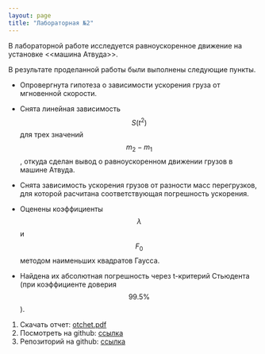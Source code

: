 ```yaml
---
layout: page
title: "Лабораторная №2"
---
```


В лабораторной работе исследуется равноускоренное движение на установке <<машина Атвуда>>.

В результате проделанной работы были выполнены следующие пункты.

- Опровергнута гипотеза о зависимости ускорения груза от мгновенной скорости.

- Снята линейная зависимость $$S(t^2)$$ для трех значений $$m_2-m_1$$, откуда сделан вывод о равноускоренном движении грузов в машине Атвуда.

- Снята зависимость ускорения грузов от разности масс перегрузков,
для которой расчитана соответствующая погрешность ускорения.

- Оценены коэффициенты $$\lambda$$  и $$F_0$$ методом наименьших квадратов Гаусса.

- Найдена их абсолютная погрешность через t-критерий Стьюдента (при коэффициенте доверия $$99.5\%$$).

1. Скачать отчет: [otchet.pdf](https://github.com/FedorSarafanov/lab/raw/master/%D0%9B%D0%B0%D0%B1%D0%BE%D1%80%D0%B0%D1%82%D0%BE%D1%80%D0%BD%D0%B0%D1%8F_2/otchet_2.pdf)
1. Посмотреть на github: [ссылка](https://github.com/FedorSarafanov/lab/blob/master/%D0%9B%D0%B0%D0%B1%D0%BE%D1%80%D0%B0%D1%82%D0%BE%D1%80%D0%BD%D0%B0%D1%8F_2/otchet_2.pdf)
1. Репозиторий на github: [ссылка](https://github.com/FedorSarafanov/lab/tree/master/%D0%9B%D0%B0%D0%B1%D0%BE%D1%80%D0%B0%D1%82%D0%BE%D1%80%D0%BD%D0%B0%D1%8F_2)